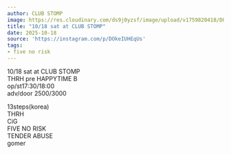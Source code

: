 ```yaml
---
author: CLUB STOMP
image: https://res.cloudinary.com/ds9j0yzsf/image/upload/v1759820418/DOkeIUHEqUs.jpg
title: "10/18 sat at CLUB STOMP"
date: 2025-10-18
source: 'https://instagram.com/p/DOkeIUHEqUs'
tags:
- five no risk
---
```

10/18 sat at CLUB STOMP<br>
THRH pre HAPPYTIME B<br>
op/st17:30/18:00<br>
adv/door 2500/3000

13steps(korea)<br>
THRH<br>
CiG<br>
FIVE NO RISK<br>
TENDER ABUSE<br>
gomer